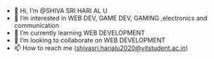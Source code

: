 - 👋 Hi, I’m @SHIVA SRI HARI AL U
- 👀 I’m interested in WEB DEV, GAME DEV, GAMING ,electronics and communication
- 🌱 I’m currently learning WEB DEVELOPMENT
- 💞️ I’m looking to collaborate on WEB DEVELOPMENT
- 📫 How to reach me (shivasri.harialu2020@vitstudent.ac.in)


